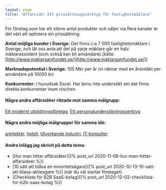 ```yaml
---
layout: page
title: "Affärsidé: Ett prissättningsverktyg för fastighetsmäklare"
---
```

För företag som har ett större antal produkter och säljer via flera kanaler är det värt att optimera sin prissättning.

**Antal möjliga kunder i Sverige:** Det finns c:a 7 000 fastighetsmäklare i Sverige, och låt oss anta att det på varje mäklare går en halv mäklarassistent (som också kan bli användare).(källa: [http://www.maklarsamfundet.se/](http://www.maklarsamfundet.se/))

**Marknadspotential i Sverige:** 105 Mkr per år (vi räknar med en årsintäkt per användare på 10000 kr)

**Konkurrenter:** I huvudsak Excel. Har ännu inte undersökt om det finns direkta konkurrenter inom nischen.

#### Några andra affärsidéer riktade mot samma målgrupp:
[Ett modernt utbildningsföretag](/affarsideer/ett-modernt-utbildningsforetag-riktat-mot-fastighetsmaklare/), [Ett personalundersökningsverktyg](/affarsideer/ett-personalundersokningsverktyg-for-fastighetsmaklare/)


#### Några andra möjliga målgrupper för samma idé:
[arkitekter](/affarsideer/ett-prissattningsverktyg-for-arkitekter/), [hotell](/affarsideer/ett-prissattningsverktyg-for-hotell/), [tillverkande industri](/affarsideer/ett-prissattningsverktyg-for-tillverkande-industri/), [IT-konsulter](/affarsideer/ett-prissattningsverktyg-for-it-konsulter/)

#### Andra inlägg jag skrivit på detta tema:
- [Hur man hittar affärsidéer]({% post_url 2020-11-08-hur-man-hittar-affarsideer %})
- [10 sätt att blåsa en minoritetsägare]({% post_url 2020-10-13-10-satt-att-blasa-aktieagare %}) (när du väl startar företaget)
- [Checklista för B2B SaaS-bolag]({% post_url 2020-12-02-checklista-for-b2b-saas-bolag %})

